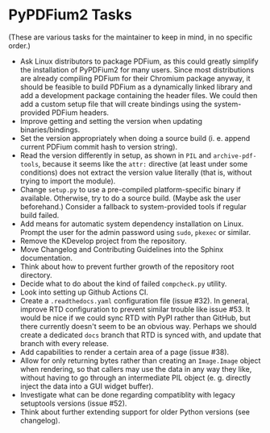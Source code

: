 PyPDFium2 Tasks
===============

(These are various tasks for the maintainer to keep in mind, in no specific order.)

* Ask Linux distributors to package PDFium, as this could greatly simplify the installation of PyPDFium2 for many users.
  Since most distributions are already compiling PDFium for their Chromium package anyway, it should be feasible to
  build PDFium as a dynamically linked library and add a development package containing the header files. We could
  then add a custom setup file that will create bindings using the system-provided PDFium headers.
* Improve getting and setting the version when updating binaries/bindings.
* Set the version appropriately when doing a source build (i. e. append current PDFium commit hash to version string).
* Read the version differently in setup, as shown in `PIL` and `archive-pdf-tools`, because it seems like the `attr:`
  directive (at least under some conditions) does not extract the version value literally (that is, without trying to
  import the module).
* Change `setup.py` to use a pre-compiled platform-specific binary if available. Otherwise, try to do a source build.
  (Maybe ask the user beforehand.) Consider a fallback to system-provided tools if regular build failed.
* Add means for automatic system dependency installation on Linux. Prompt the user for the admin password using `sudo`,
  `pkexec` or similar.
* Remove the KDevelop project from the repository.
* Move Changelog and Contributing Guidelines into the Sphinx documentation.
* Think about how to prevent further growth of the repository root directory.
* Decide what to do about the kind of failed `compcheck.py` utility.
* Look into setting up Github Actions CI.
* Create a `.readthedocs.yaml` configuration file (issue #32). In general, improve RTD configuration to prevent similar
  trouble like issue #53. It would be nice if we could sync RTD with PyPI rather than GitHub, but there currently doesn't
  seem to be an obvious way. Perhaps we should create a dedicated `docs` branch that RTD is synced with, and update that
  branch with every release.
* Add capabilities to render a certain area of a page (issue #38).
* Allow for only returning bytes rather than creating an `Image.Image` object when rendering, so that callers may use the
  data in any way they like, without having to go through an intermediate PIL object (e. g. directly inject the data into
  a GUI widget buffer).
* Investigate what can be done regarding compatiblity with legacy setuptools versions (issue #52).
* Think about further extending support for older Python versions (see changelog).
